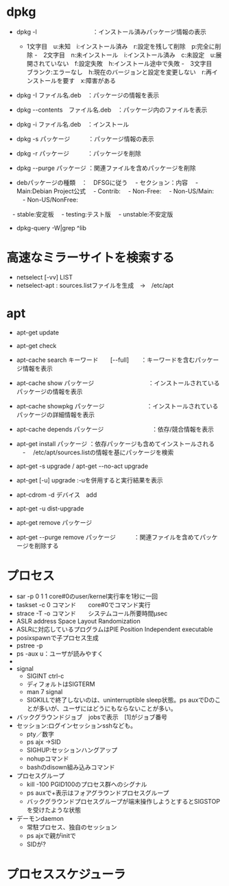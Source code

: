 # dpkg
- dpkg -l 　　　　　　　　　：インストール済みパッケージ情報の表示
  -  1文字目　u:未知　i:インストール済み　r:設定を残して削除　p:完全に削除
  -　2文字目　n:未インストール　i:インストール済み　c:未設定　u:展開されていない　f:設定失敗　h:インストール途中で失敗
  -　3文字目　ブランク:エラーなし　h:現在のバージョンと設定を変更しない　r:再インストールを要す　x:障害がある
- dpkg -I ファイル名.deb　：パッケージの情報を表示
- dpkg --contents　ファイル名.deb　：パッケージ内のファイルを表示
- dpkg -i ファイル名.deb　：インストール
- dpkg -s パッケージ　　　：パッケージ情報の表示
- dpkg -r パッケージ　　　：パッケージを削除
- dpkg --purge パッケージ ：関連ファイルを含めパッケージを削除

- debパッケージの種類　：　DFSGに従う
　- セクション：内容
　- Main:Debian Project公式
　- Contrib:
　- Non-Free:
　- Non-US/Main:
　- Non-US/NonFree:

　- stable:安定板
　- testing:テスト版
　- unstable:不安定版

- dpkg-query -W|grep ^lib

# 高速なミラーサイトを検索する
- netselect [-vv] LIST
- netselect-apt   : sources.listファイルを生成　->　/etc/apt


# apt
- apt-get update
- apt-get check

- apt-cache search キーワード　　[--full]　　：キーワードを含むパッケージ情報を表示
- apt-cache show パッケージ　　　　　　　　　：インストールされているパッケージの情報を表示　　
- apt-cache showpkg  パッケージ　　　　　　　：インストールされているパッケージの詳細情報を表示　　
- apt-cache depends パッケージ　　　　　　　　：依存/競合情報を表示

- apt-get install パッケージ   ：依存パッケージも含めてインストールされる
　- 　/etc/apt/sources.listの情報を基にパッケージを検索

- apt-get -s upgrade / apt-get --no-act upgrade
- apt-get [-u] upgrade :-uを併用すると実行結果を表示
- apt-cdrom -d デバイス　add
- apt-get -u dist-upgrade

- apt-get remove パッケージ
- apt-get --purge remove パッケージ　　　：関連ファイルを含めてパッケージを削除する
# プロセス
- sar -p 0 1 1     core#0のuser/kernel実行率を1秒に一回
- taskset -c 0 コマンド　　core#0でコマンド実行
- strace -T -o コマンド　　システムコール所要時間μsec
- ASLR address Space Layout Randomization
- ASLRに対応しているプログラムはPIE Position Independent executable
- posixspawnで子プロセス生成
- pstree -p
- ps -aux     u：ユーザが読みやすく
- 
- signal
  - SIGINT  ctrl-c
  - ディフォルトはSIGTERM
  - man 7 signal
  - SIGKILLで終了しないのは、uninterruptible sleep状態。ps auxでDのことが多いが、ユーザにはどうにもならないことが多い。
- バックグラウンドジョブ　jobsで表示　[1]がジョブ番号
- セッション:ログインセッションsshなども。
  - pty／数字
  - ps ajx  →SID
  - SIGHUP:セッションハングアップ
  - nohupコマンド
  - bashのdisown組み込みコマンド
- プロセスグループ
  - kill -100  PGID100のプロセス群へのシグナル
  - ps auxで+表示はフォアグラウンドプロセスグループ
  - バックグラウンドプロセスグループが端末操作しようとするとSIGSTOPを受けたような状態
- デーモンdaemon
  - 常駐プロセス、独自のセッション
  - ps ajxで親がinitで
  - SIDが?
# プロセススケジューラ


